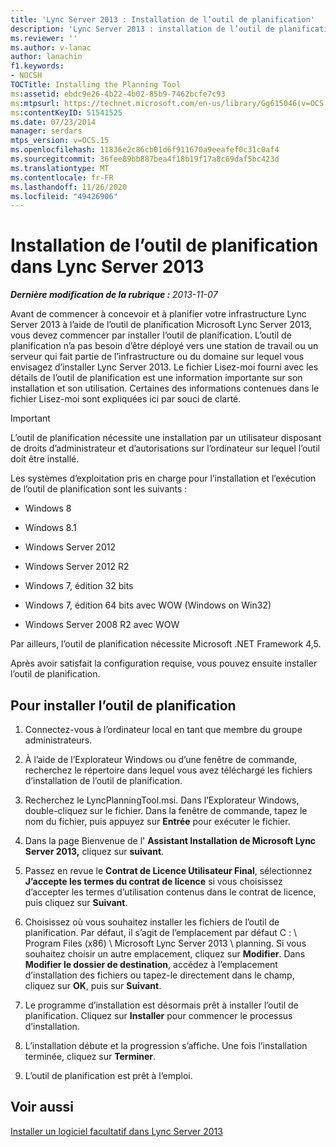```yaml
---
title: 'Lync Server 2013 : Installation de l’outil de planification'
description: 'Lync Server 2013 : installation de l’outil de planification.'
ms.reviewer: ''
ms.author: v-lanac
author: lanachin
f1.keywords:
- NOCSH
TOCTitle: Installing the Planning Tool
ms:assetid: ebdc9e26-4b22-4b02-85b9-7462bcfe7c93
ms:mtpsurl: https://technet.microsoft.com/en-us/library/Gg615046(v=OCS.15)
ms:contentKeyID: 51541525
ms.date: 07/23/2014
manager: serdars
mtps_version: v=OCS.15
ms.openlocfilehash: 11836e2c86cb01d6f911670a9eeafef0c31c0af4
ms.sourcegitcommit: 36fee89bb887bea4f18b19f17a8c69daf5bc423d
ms.translationtype: MT
ms.contentlocale: fr-FR
ms.lasthandoff: 11/26/2020
ms.locfileid: "49426906"
---
```

# <a name="installing-the-planning-tool-in-lync-server-2013"></a>Installation de l’outil de planification dans Lync Server 2013

<div data-xmlns="http://www.w3.org/1999/xhtml">

<div class="topic" data-xmlns="http://www.w3.org/1999/xhtml" data-msxsl="urn:schemas-microsoft-com:xslt" data-cs="https://msdn.microsoft.com/">

<div data-asp="https://msdn2.microsoft.com/asp">



</div>

<div id="mainSection">

<div id="mainBody">

<span> </span>

_**Dernière modification de la rubrique :** 2013-11-07_

Avant de commencer à concevoir et à planifier votre infrastructure Lync Server 2013 à l’aide de l’outil de planification Microsoft Lync Server 2013, vous devez commencer par installer l’outil de planification. L’outil de planification n’a pas besoin d’être déployé vers une station de travail ou un serveur qui fait partie de l’infrastructure ou du domaine sur lequel vous envisagez d’installer Lync Server 2013. Le fichier Lisez-moi fourni avec les détails de l’outil de planification est une information importante sur son installation et son utilisation. Certaines des informations contenues dans le fichier Lisez-moi sont expliquées ici par souci de clarté.

<div>


> [!IMPORTANT]  
> L’outil de planification nécessite une installation par un utilisateur disposant de droits d’administrateur et d’autorisations sur l’ordinateur sur lequel l’outil doit être installé.



</div>

Les systèmes d’exploitation pris en charge pour l’installation et l’exécution de l’outil de planification sont les suivants :

  - Windows 8

  - Windows 8.1

  - Windows Server 2012

  - Windows Server 2012 R2

  - Windows 7, édition 32 bits

  - Windows 7, édition 64 bits avec WOW (Windows on Win32)

  - Windows Server 2008 R2 avec WOW

Par ailleurs, l’outil de planification nécessite Microsoft .NET Framework 4,5.

Après avoir satisfait la configuration requise, vous pouvez ensuite installer l’outil de planification.

<div>

## <a name="to-install-the-planning-tool"></a>Pour installer l’outil de planification

1.  Connectez-vous à l’ordinateur local en tant que membre du groupe administrateurs.

2.  À l’aide de l’Explorateur Windows ou d’une fenêtre de commande, recherchez le répertoire dans lequel vous avez téléchargé les fichiers d’installation de l’outil de planification.

3.  Recherchez le LyncPlanningTool.msi. Dans l’Explorateur Windows, double-cliquez sur le fichier. Dans la fenêtre de commande, tapez le nom du fichier, puis appuyez sur **Entrée** pour exécuter le fichier.

4.  Dans la page Bienvenue de l' **Assistant Installation de Microsoft Lync Server 2013,** cliquez sur **suivant**.

5.  Passez en revue le **Contrat de Licence Utilisateur Final**, sélectionnez **J’accepte les termes du contrat de licence** si vous choisissez d’accepter les termes d’utilisation contenus dans le contrat de licence, puis cliquez sur **Suivant**.

6.  Choisissez où vous souhaitez installer les fichiers de l’outil de planification. Par défaut, il s’agit de l’emplacement par défaut C : \\ Program Files (x86) \\ Microsoft Lync Server 2013 \\ planning. Si vous souhaitez choisir un autre emplacement, cliquez sur **Modifier**. Dans **Modifier le dossier de destination**, accédez à l’emplacement d’installation des fichiers ou tapez-le directement dans le champ, cliquez sur **OK**, puis sur **Suivant**.

7.  Le programme d’installation est désormais prêt à installer l’outil de planification. Cliquez sur **Installer** pour commencer le processus d’installation.

8.  L’installation débute et la progression s’affiche. Une fois l’installation terminée, cliquez sur **Terminer**.

9.  L’outil de planification est prêt à l’emploi.

</div>

<div>

## <a name="see-also"></a>Voir aussi


[Installer un logiciel facultatif dans Lync Server 2013](lync-server-2013-installing-optional-software.md)  
  

</div>

</div>

<span> </span>

</div>

</div>

</div>

